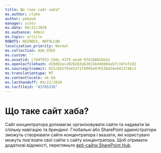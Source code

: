 ```yaml
---
title: Що таке сайт хаба?
ms.author: clake
author: pebaum
manager: scotv
ms.date: 04/21/2020
ms.audience: Admin
ms.topic: article
ROBOTS: NOINDEX, NOFOLLOW
localization_priority: Normal
ms.collection: Adm_O365
ms.custom: ''
ms.assetid: c74df953-2ddc-4375-aea0-9f410881bb2e
ms.openlocfilehash: d20d82aca926283a62015bd4dd84a97c347ef2d2
ms.sourcegitcommit: 631cbb5f03e5371f0995e976536d24e9d13746c3
ms.translationtype: MT
ms.contentlocale: uk-UA
ms.lasthandoff: 04/22/2020
ms.locfileid: "43765336"
---
```

# <a name="whats-a-hub-site"></a>Що таке сайт хаба?

Сайт концентратора допомагає організовувати сайти та надавати їм спільну навігацію та брендинг. Глобальні або SharePoint адміністратори зможуть створювати сайти концентратора і вказати, які користувачі можуть пов'язати свої сайти з сайту концентратора. Щоб отримати додаткові відомості, перегляньте [веб-сайти SharePoint Hub](https://go.microsoft.com/fwlink/?linkid=869388).
  